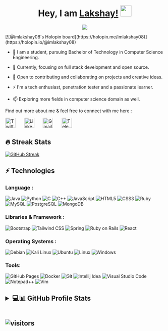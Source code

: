 <h1 align="center">
  Hey, I am <a href="https://imlakshay08.netlify.app/">Lakshay!</a> 
  <img src="https://media.giphy.com/media/hvRJCLFzcasrR4ia7z/giphy.gif" width="35">
</h2>
<p align="center">
  <a href="https://github.com/DenverCoder1/readme-typing-svg"><img src="https://readme-typing-svg.demolab.com/?font=Fira+Code&lines=An%20engineering%20student,;Full-stack%20developer,;Open-source%20enthusiast,;and%20a%20passionate%20learner.&center=true&width=440&height=45&color=#1FCBF7FF&vCenter=true&size=26&pause=1000"></a>
</p>
[![@imlakshay08's Holopin board](https://holopin.me/imlakshay08)](https://holopin.io/@imlakshay08)
<p>  

- 🌱 I am a student, pursuing Bachelor of Technology in Computer Science Engineering.

- 🥅 Currently, focusing on full stack development and open source.

- 👯 Open to contributing and collaborating on projects and creative ideas.

- ⚡ I'm  a tech enthusiast, penetration tester and a passionate learner. 

- 📫 Exploring more fields in computer science domain as well.

Find out more about me & feel free to connect with me here :

</p>

  <a href="https://twitter.com/imLakshay08"><img width="32px" alt="Twitter" title="Twitter" src="https://www.vectorlogo.zone/logos/twitter/twitter-official.svg"/></a>
  &#8287;&#8287;&#8287;&#8287;&#8287;
  <a href="https://www.linkedin.com/in/imlakshay08/"><img width="32px" alt="LinkedIn" title="LinkedIn" src="https://www.vectorlogo.zone/logos/linkedin/linkedin-icon.svg"/></a>
  &#8287;&#8287;&#8287;&#8287;&#8287;
  <a href="mailto:tyagilakshay119@gmail.com"><img width="32px" alt="Gmail" title="Gmail" src="https://i.imgur.com/BzG8QoD.png"/></a>
  &#8287;&#8287;&#8287;&#8287;&#8287;
  <a href="https://t.me/imLakshay08"><img width="32px" alt="Telegram" title="Telegram" src="https://www.vectorlogo.zone/logos/telegram/telegram-icon.svg"/></a>
   &#8287;&#8287;&#8287;&#8287;&#8287;
  &#8287;&#8287;&#8287;&#8287;&#8287;

## 🔥 Streak Stats

<!-- GitHub Readme Streak Stats - https://github.com/DenverCoder1/github-readme-streak-stats -->

 [![GitHub Streak](https://github-readme-streak-stats.herokuapp.com/?user=imlakshay08&theme=radical)](https://git.io/streak-stats)

## ⚡ Technologies

### Language :
![Java](https://img.shields.io/badge/Java-ED8B00?style=for-the-badge&logo=java&logoColor=white)
![Python](https://img.shields.io/badge/Python-14354C?style=for-the-badge&logo=python&logoColor=white)
![C](https://img.shields.io/badge/C-00599C?style=for-the-badge&logo=c&logoColor=white)
![C++](https://img.shields.io/badge/C%2B%2B-00599C?style=for-the-badge&logo=c%2B%2B&logoColor=white)
![JavaScript](https://img.shields.io/badge/JavaScript-323330?style=for-the-badge&logo=javascript&logoColor=F7DF1E)
![HTML5](https://img.shields.io/badge/HTML5-E34F26?style=for-the-badge&logo=html5&logoColor=white)
![CSS3](https://img.shields.io/badge/CSS3-1572B6?style=for-the-badge&logo=css3&logoColor=white)
![Ruby](https://img.shields.io/badge/Ruby-CC342D?style=for-the-badge&logo=ruby&logoColor=white)
![MySQL](https://img.shields.io/badge/MySQL-00000F?style=for-the-badge&logo=mysql&logoColor=white)
![PostgreSQL](https://img.shields.io/badge/PostgreSQL-316192?style=for-the-badge&logo=postgresql&logoColor=white)
![MongoDB](https://img.shields.io/badge/MongoDB-4EA94B?style=for-the-badge&logo=mongodb&logoColor=white)

### Libraries & Framework :
![Bootstrap](https://img.shields.io/badge/Bootstrap-563D7C?style=for-the-badge&logo=bootstrap&logoColor=white)
![Tailwind CSS](https://img.shields.io/badge/Tailwind_CSS-38B2AC?style=for-the-badge&logo=tailwind-css&logoColor=white)
![Spring](https://img.shields.io/badge/Spring-6DB33F?style=for-the-badge&logo=spring&logoColor=white)
![Ruby on Rails](https://img.shields.io/badge/Ruby_on_Rails-CC0000?style=for-the-badge&logo=ruby-on-rails&logoColor=white)
![React](https://img.shields.io/badge/React-20232A?style=for-the-badge&logo=react&logoColor=61DAFB)

### Operating Systems :
![Debian](https://img.shields.io/badge/Debian-A81D33?style=for-the-badge&logo=debian&logoColor=white)
![Kali Linux](https://img.shields.io/badge/Kali_Linux-557C94?style=for-the-badge&logo=kali-linux&logoColor=white)
![Ubuntu](https://img.shields.io/badge/Ubuntu-E95420?style=for-the-badge&logo=ubuntu&logoColor=white)
![Linux](https://img.shields.io/badge/Linux-FCC624?style=for-the-badge&logo=linux&logoColor=black)
![Windows](https://img.shields.io/badge/Windows-0078D6?style=for-the-badge&logo=windows&logoColor=white)

### Tools:
![GitHub Pages](https://img.shields.io/badge/GitHub%20Pages-%23327FC7.svg?style=for-the-badge&logo=github&logoColor=white)
![Docker](https://img.shields.io/badge/Docker-black.svg?style=for-the-badge&logo=docker&logoColor=blue)
![Git](https://img.shields.io/badge/GIT-E44C30?style=for-the-badge&logo=git&logoColor=white)
![Intellij Idea](https://img.shields.io/badge/IntelliJ_IDEA-000000.svg?style=for-the-badge&logo=intellij-idea&logoColor=white)
![Visual Studio Code](https://img.shields.io/badge/Visual_Studio_Code-0078D4?style=for-the-badge&logo=visual%20studio%20code&logoColor=white)
![Notepad++](https://img.shields.io/badge/Notepad++-90E59A.svg?style=for-the-badge&logo=notepad%2B%2B&logoColor=black)
![Vim](https://img.shields.io/badge/VIM-%2311AB00.svg?&style=for-the-badge&logo=vim&logoColor=white)

<h2><details><summary> 💻📊 GitHub Profile Stats
  </summary><br/>
<p align="center">
  <img alig src="https://github-profile-trophy.vercel.app/?username=imlakshay08&column=6&theme=darkhub&rank=SSS,SS,S,AAA,AA,A,B,C" />
</p>

  <br/>
    <a href="https://github.com/anuraghazra/github-readme-stats"><img alt="imlakshay08's Github Stats" src="https://denvercoder1-github-readme-stats.vercel.app/api/?username=imlakshay08&show_icons=true&count_private=true&theme=react&hide_border=true&bg_color=1F222E&title_color=F85D7F&icon_color=F8D866" height="190px"/></a>
  <a href="https://github.com/anuraghazra/github-readme-stats"><img alt="DenverCoder1's Top Languages" src="https://github-readme-stats.vercel.app/api/top-langs/?username=imlakshay08&langs_count=8&layout=compact&theme=react&hide_border=true&bg_color=1F222E&title_color=F85D7F&icon_color=F8D866&hide=Jupyter%20Notebook" height="192px"/></a>
  
</details><br/> 


![visitors](https://visitor-badge.laobi.icu/badge?page_id=imlakshay08.imlakshay08)
